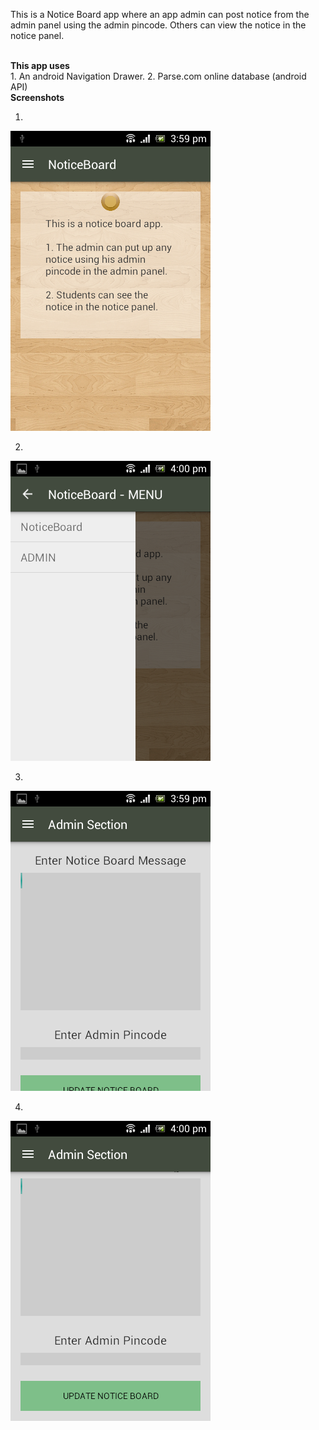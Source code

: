 This is a Notice Board app where an app admin can post notice from the admin panel using the admin pincode. Others can view the notice in the notice panel. 

<br>
<b>This app uses</b>
<br>
1. An android Navigation Drawer.
2. Parse.com online database (android API) 

<br>
<b>Screenshots</b>
<br>

1. <br>
![Screenshot 1](https://github.com/Asutosh11/NoticeBoard/blob/master/Screenshots/1.png "")

2. <br>
![Screenshot 2](https://github.com/Asutosh11/NoticeBoard/blob/master/Screenshots/2.png "")

3. <br>
![Screenshot 3](https://github.com/Asutosh11/NoticeBoard/blob/master/Screenshots/3.png "")

4. <br>
![Screenshot 2](https://github.com/Asutosh11/NoticeBoard/blob/master/Screenshots/4.png "")

